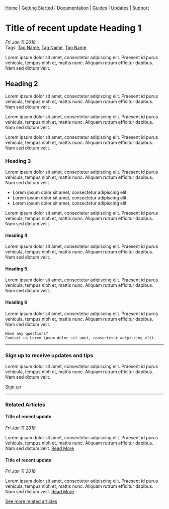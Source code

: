 [Home](home.md) | [Getting Started](getting-started.md) | [Documentation](docs-air.md) | [Guides](guides-air.md) | [Updates](updates.md) | [Support](support.md)

# Title of recent update Heading 1
*Fri Jan 11 2018*  
Tags: [Tag Name](updates.md), [Tag Name](updates.md), [Tag Name](updates.md)

Lorem ipsum dolor sit amet, consectetur adipiscing elit. Praesent id purus vehicula, tempus nibh et, mattis nunc. Aliquam rutrum efficitur dapibus. Nam sed dictum velit.

## Heading 2

Lorem ipsum dolor sit amet, consectetur adipiscing elit. Praesent id purus vehicula, tempus nibh et, mattis nunc. Aliquam rutrum efficitur dapibus. Nam sed dictum velit.

Lorem ipsum dolor sit amet, consectetur adipiscing elit. Praesent id purus vehicula, tempus nibh et, mattis nunc. Aliquam rutrum efficitur dapibus. Nam sed dictum velit.

Lorem ipsum dolor sit amet, consectetur adipiscing elit. Praesent id purus vehicula, tempus nibh et, mattis nunc. Aliquam rutrum efficitur dapibus. Nam sed dictum velit.

### Heading 3

Lorem ipsum dolor sit amet, consectetur adipiscing elit. Praesent id purus vehicula, tempus nibh et, mattis nunc. Aliquam rutrum efficitur dapibus. Nam sed dictum velit.

- Lorem ipsum dolor sit amet, consectetur adipiscing elit. 
- Lorem ipsum dolor sit amet, consectetur adipiscing elit. 
- Lorem ipsum dolor sit amet, consectetur adipiscing elit. 

Lorem ipsum dolor sit amet, consectetur adipiscing elit. Praesent id purus vehicula, tempus nibh et, mattis nunc. Aliquam rutrum efficitur dapibus. Nam sed dictum velit.

#### Heading 4 

Lorem ipsum dolor sit amet, consectetur adipiscing elit. Praesent id purus vehicula, tempus nibh et, mattis nunc. Aliquam rutrum efficitur dapibus. Nam sed dictum velit.

#### Heading 5

Lorem ipsum dolor sit amet, consectetur adipiscing elit. Praesent id purus vehicula, tempus nibh et, mattis nunc. Aliquam rutrum efficitur dapibus. Nam sed dictum velit.

#### Heading 6

Lorem ipsum dolor sit amet, consectetur adipiscing elit. Praesent id purus vehicula, tempus nibh et, mattis nunc. Aliquam rutrum efficitur dapibus. Nam sed dictum velit.

```
Have any questions?
Contact us Lorem ipsum dolor sit amet, consectetur adipiscing elit.
```

-------------------

### Sign up to receive updates and tips

Lorem ipsum dolor sit amet, consectetur adipiscing elit. Praesent id purus vehicula, tempus nibh et, mattis nunc. Aliquam rutrum efficitur dapibus. Nam sed dictum velit.

[Sign up](updates-signup.md)

-------------------

### Related Articles

#### Title of recent update
*Fri Jan 11 2018*  

Lorem ipsum dolor sit amet, consectetur adipiscing elit. Praesent id purus vehicula, tempus nibh et, mattis nunc. Aliquam rutrum efficitur dapibus. Nam sed dictum velit. [Read More](updates-article.md)

#### Title of recent update
*Fri Jan 11 2018* 

Lorem ipsum dolor sit amet, consectetur adipiscing elit. Praesent id purus vehicula, tempus nibh et, mattis nunc. Aliquam rutrum efficitur dapibus. Nam sed dictum velit. [Read More](updates-article.md)

[See more related articles](updates.md)